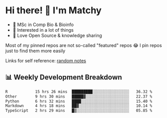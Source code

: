 # Hi there! 👋 I'm Matchy

- 🧬 MSc in Comp Bio & Bioinfo
- 🎈 Interested in a lot of things
- 💜 Love Open Source & knowledge sharing

Most of my pinned repos are not so-called "featured" repos 😂 I pin repos just to find them more easily

Links for self reference: [random notes](https://matchy233.github.io/random-notes)

## 📊 Weekly Development Breakdown

<!--START_SECTION:waka-->

```txt
R            15 hrs 26 mins  █████████░░░░░░░░░░░░░░░░   36.32 %
Other        9 hrs 30 mins   █████▓░░░░░░░░░░░░░░░░░░░   22.37 %
Python       6 hrs 32 mins   ████░░░░░░░░░░░░░░░░░░░░░   15.40 %
Markdown     4 hrs 18 mins   ██▓░░░░░░░░░░░░░░░░░░░░░░   10.14 %
TypeScript   2 hrs 29 mins   █▒░░░░░░░░░░░░░░░░░░░░░░░   05.85 %
```

<!--END_SECTION:waka-->
